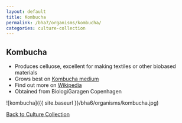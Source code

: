```yaml
---
layout: default
title: Kombucha
permalink: /bha7/organisms/kombucha/
categories: culture-collection
---
```


## Kombucha

* Produces celluose, excellent for making textiles or other biobased materials
* Grows best on [Kombucha medium](/bha6/cultivation-media/kombucha-medium/)
* Find out more on [Wikipedia](http://en.wikipedia.org/wiki/Kombucha)
* Obtained from BiologiGaragen Copenhagen

![kombucha]({{ site.baseurl }}/bha6/organisms/kombucha.jpg)

[Back to Culture Collection](/bha6/organisms/)
